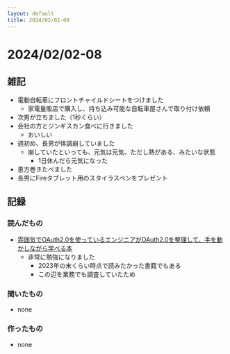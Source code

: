 ```yaml
---
layout: default
title: 2024/02/02-08
---
```


# 2024/02/02-08

## 雑記

* 電動自転車にフロントチャイルドシートをつけました
  * 家電量販店で購入し、持ち込み可能な自転車屋さんで取り付け依頼
* 次男が立ちました（1秒くらい）
* 会社の方とジンギスカン食べに行きました
  * おいしい
* 週初め、長男が体調崩していました
  * 崩していたといっても、元気は元気、ただし熱がある、みたいな状態
    * 1日休んだら元気になった
* 恵方巻きたべました
* 長男にFireタブレット用のスタイラスペンをプレゼント

## 記録

### 読んだもの

* [雰囲気でOAuth2.0を使っているエンジニアがOAuth2.0を整理して、手を動かしながら学べる本](https://authya.booth.pm/items/1296585)
  * 非常に勉強になりました
    * 2023年の末くらい時点で読みたかった書籍でもある
    * この辺を業務でも調査していたため

### 聞いたもの

* none

### 作ったもの

* none
